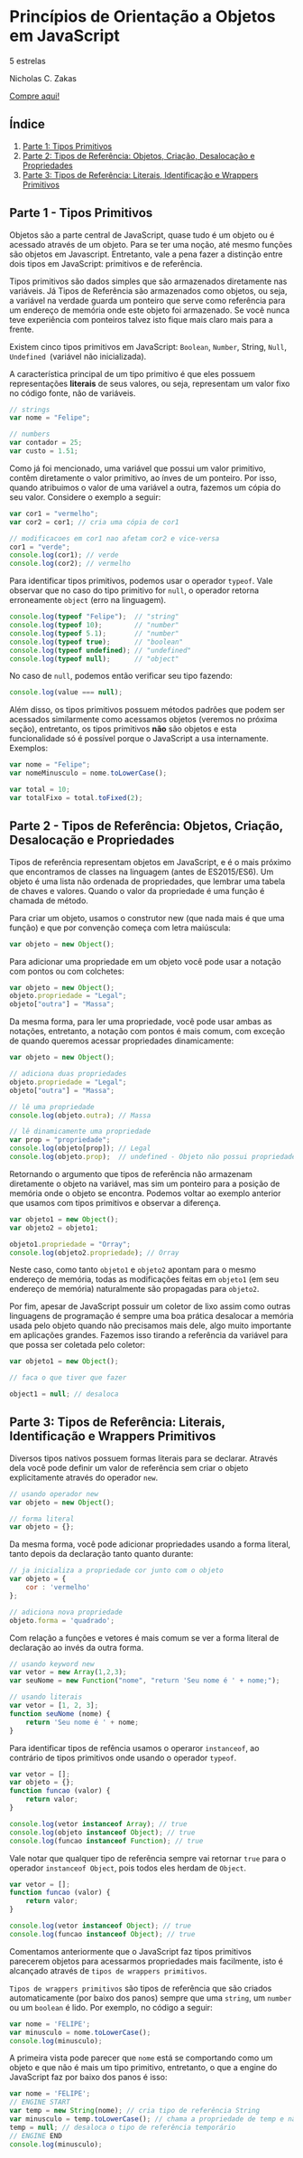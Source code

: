 # Princípios de Orientação a Objetos em JavaScript

5 estrelas

Nicholas C. Zakas

[Compre aqui!](https://www.amazon.com.br/Princípios-Orientação-Objetos-em-JavaScript/dp/8575223895/)

## Índice
  1. [Parte 1: Tipos Primitivos](#parte-1---tipos-primitivos)
  2. [Parte 2: Tipos de Referência: Objetos, Criação, Desalocação e Propriedades](#parte-2---tipos-de-referência-objetos-criação-desalocação-e-propriedades)
  3. [Parte 3: Tipos de Referência: Literais, Identificação e Wrappers Primitivos](parte-3---tipos-de-referência-literais-identificação-e-wrappers-primitivos)

## Parte 1 - Tipos Primitivos

Objetos são a parte central de JavaScript, quase tudo é um objeto ou é acessado através de um objeto. Para se ter uma noção, até mesmo funções são objetos em Javascript. Entretanto, vale a pena fazer a distinção entre dois tipos em JavaScript: primitivos e de referência.

Tipos primitivos são dados simples que são armazenados diretamente nas variáveis. Já Tipos de Referência são armazenados como objetos, ou seja, a variável na verdade guarda um ponteiro que serve como referência para um endereço de memória onde este objeto foi armazenado. Se você nunca teve experiência com ponteiros talvez isto fique mais claro mais para a frente.

Existem cinco tipos primitivos em JavaScript: `Boolean`, `Number`, String, `Null`, `Undefined `(variável não inicializada).

A característica principal de um tipo primitivo é que eles possuem representações **literais** de seus valores, ou seja, representam um valor fixo no código fonte, não de variáveis.

```javascript
// strings
var nome = "Felipe";

// numbers
var contador = 25;
var custo = 1.51;
```

Como já foi mencionado, uma variável que possui um valor primitivo, contêm diretamente o valor primitivo, ao ínves de um ponteiro. Por isso, quando atribuimos o valor de uma variável a outra, fazemos um cópia do seu valor. Considere o exemplo a seguir:

```javascript
var cor1 = "vermelho";
var cor2 = cor1; // cria uma cópia de cor1

// modificacoes em cor1 nao afetam cor2 e vice-versa
cor1 = "verde";
console.log(cor1); // verde
console.log(cor2); // vermelho
```

Para identificar tipos primitivos, podemos usar o operador `typeof`. Vale observar que no caso do tipo primitivo for `null`, o operador retorna erroneamente `object` (erro na linguagem).

```javascript
console.log(typeof "Felipe");  // "string"
console.log(typeof 10);        // "number"
console.log(typeof 5.1);       // "number"
console.log(typeof true);      // "boolean"
console.log(typeof undefined); // "undefined"
console.log(typeof null);      // "object"
```

No caso de `null`, podemos então verificar seu tipo fazendo:

```javascript
console.log(value === null);
```

Além disso, os tipos primitivos possuem métodos padrões que podem ser acessados similarmente como acessamos objetos (veremos no próxima seção), entretanto, os tipos primitivos **não** são objetos e esta funcionalidade só é possível porque o JavaScript a usa internamente. Exemplos:

```javascript
var nome = "Felipe";
var nomeMinusculo = nome.toLowerCase();

var total = 10;
var totalFixo = total.toFixed(2);
```

## Parte 2 - Tipos de Referência: Objetos, Criação, Desalocação e Propriedades

Tipos de referência representam objetos em JavaScript, e é o mais próximo que encontramos de classes na linguagem (antes de ES2015/ES6). Um objeto é uma lista não ordenada de propriedades, que lembrar uma tabela de chaves e valores. Quando o valor da propriedade é uma função é chamada de método.

Para criar um objeto, usamos o construtor new (que nada mais é que uma função) e que por convenção começa com letra maiúscula:

```javascript
var objeto = new Object();
```

Para adicionar uma propriedade em um objeto você pode usar a notação com pontos ou com colchetes:

```javascript
var objeto = new Object();
objeto.propriedade = "Legal";
objeto["outra"] = "Massa";
```

Da mesma forma, para ler uma propriedade, você pode usar ambas as notações, entretanto, a notação com pontos é mais comum, com exceção de quando queremos acessar propriedades dinamicamente:

```javascript
var objeto = new Object();

// adiciona duas propriedades
objeto.propriedade = "Legal";
objeto["outra"] = "Massa";

// lê uma propriedade
console.log(objeto.outra); // Massa

// lê dinamicamente uma propriedade
var prop = "propriedade";
console.log(objeto[prop]); // Legal
console.log(objeto.prop);  // undefined - Objeto não possui propriedade prop
```

Retornando o argumento que tipos de referência não armazenam diretamente o objeto na variável, mas sim um ponteiro para a posição de memória onde o objeto se encontra. Podemos voltar ao exemplo anterior que usamos com tipos primitivos e observar a diferença.

```javascript
var objeto1 = new Object();
var objeto2 = objeto1;

objeto1.propriedade = "Orray";
console.log(objeto2.propriedade); // Orray
```

Neste caso, como tanto `objeto1` e `objeto2` apontam para o mesmo endereço de memória, todas as modificações feitas em `objeto1` (em seu endereço de memória) naturalmente são propagadas para `objeto2`.

Por fim, apesar de JavaScript possuir um coletor de lixo assim como outras linguagens de programação é sempre uma boa prática desalocar a memória usada pelo objeto quando não precisamos mais dele, algo muito importante em aplicações grandes. Fazemos isso tirando a referência da variável para que possa ser coletada pelo coletor:

```javascript
var objeto1 = new Object();

// faca o que tiver que fazer

object1 = null; // desaloca
```

## Parte 3: Tipos de Referência: Literais, Identificação e Wrappers Primitivos

Diversos tipos nativos possuem formas literais para se declarar. Através dela você pode definir um valor de referência sem criar o objeto explicitamente através do operador `new`.

```javascript
// usando operador new
var objeto = new Object();

// forma literal
var objeto = {};
```

Da mesma forma, você pode adicionar propriedades usando a forma literal, tanto depois da declaração tanto quanto durante:

```javascript
// ja inicializa a propriedade cor junto com o objeto
var objeto = {
	cor : 'vermelho'
};

// adiciona nova propriedade
objeto.forma = 'quadrado';
```

Com relação a funções e vetores é mais comum se ver a forma literal de declaração ao invés da outra forma.

```javascript
// usando keyword new
var vetor = new Array(1,2,3);
var seuNome = new Function("nome", "return 'Seu nome é ' + nome;");

// usando literais
var vetor = [1, 2, 3];
function seuNome (nome) {
	return 'Seu nome é ' + nome;
}
```

Para identificar tipos de refência usamos o operaror `instanceof`, ao contrário de tipos primitivos onde usando o operador `typeof`.

```javascript
var vetor = [];
var objeto = {};
function funcao (valor) {
	return valor;
}

console.log(vetor instanceof Array); // true
console.log(objeto instanceof Object); // true
console.log(funcao instanceof Function); // true
```

Vale notar que qualquer tipo de referência sempre vai retornar `true` para o operador `instanceof Object`, pois todos eles herdam de `Object`.

```javascript
var vetor = [];
function funcao (valor) {
	return valor;
}

console.log(vetor instanceof Object); // true
console.log(funcao instanceof Object); // true
```

Comentamos anteriormente que o JavaScript faz tipos primitivos parecerem objetos para acessarmos propriedades mais facilmente, isto é alcançado através de `tipos de wrappers primitivos`.

`Tipos de wrappers primitivos` são tipos de referência que são criados automaticamente (por baixo dos panos) sempre que uma `string`, um `number` ou um `boolean` é lido. Por exemplo, no código a seguir:

```javascript
var nome = 'FELIPE';
var minusculo = nome.toLowerCase();
console.log(minusculo);
```

A primeira vista pode parecer que `nome` está se comportando como um objeto e que não é mais um tipo primitivo, entretanto, o que a engine do JavaScript faz por baixo dos panos é isso:

```javascript
var nome = 'FELIPE';
// ENGINE START
var temp = new String(nome); // cria tipo de referência String
var minusculo = temp.toLowerCase(); // chama a propriedade de temp e não do primitivo nome (inexistente)
temp = null; // desaloca o tipo de referência temporário
// ENGINE END
console.log(minusculo);
```